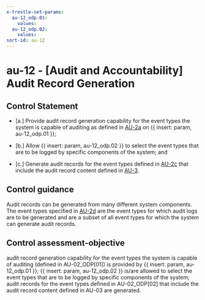 ```yaml
---
x-trestle-set-params:
  au-12_odp.01:
    values:
  au-12_odp.02:
    values:
sort-id: au-12
---
```


# au-12 - \[Audit and Accountability\] Audit Record Generation

## Control Statement

- \[a.\] Provide audit record generation capability for the event types the system is capable of auditing as defined in [AU-2a](#au-2_smt.a) on {{ insert: param, au-12_odp.01 }};

- \[b.\] Allow {{ insert: param, au-12_odp.02 }} to select the event types that are to be logged by specific components of the system; and

- \[c.\] Generate audit records for the event types defined in [AU-2c](#au-2_smt.c) that include the audit record content defined in [AU-3](#au-3).

## Control guidance

Audit records can be generated from many different system components. The event types specified in [AU-2d](#au-2_smt.d) are the event types for which audit logs are to be generated and are a subset of all event types for which the system can generate audit records.

## Control assessment-objective

audit record generation capability for the event types the system is capable of auditing (defined in AU-02_ODP[01]) is provided by {{ insert: param, au-12_odp.01 }};
{{ insert: param, au-12_odp.02 }} is/are allowed to select the event types that are to be logged by specific components of the system;
audit records for the event types defined in AU-02_ODP[02] that include the audit record content defined in AU-03 are generated.
